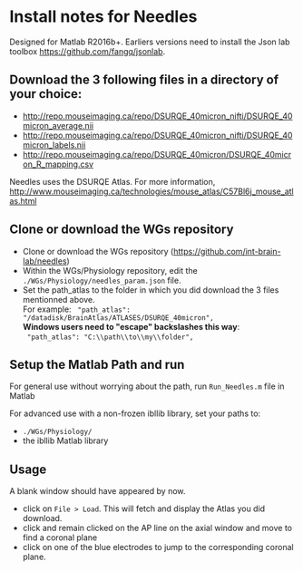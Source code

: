 # Install notes for Needles

Designed for Matlab R2016b+.
Earliers versions need to install the Json lab toolbox https://github.com/fangq/jsonlab.


## Download the 3 following files in a directory of your choice:

-	http://repo.mouseimaging.ca/repo/DSURQE_40micron_nifti/DSURQE_40micron_average.nii
-	http://repo.mouseimaging.ca/repo/DSURQE_40micron_nifti/DSURQE_40micron_labels.nii
-	http://repo.mouseimaging.ca/repo/DSURQE_40micron/DSURQE_40micron_R_mapping.csv

Needles uses the DSURQE Atlas. For more information, http://www.mouseimaging.ca/technologies/mouse_atlas/C57Bl6j_mouse_atlas.html

## Clone or download the WGs repository
-	Clone or download the WGs repository (https://github.com/int-brain-lab/needles)
-	Within the WGs/Physiology repository, edit the `./WGs/Physiology/needles_param.json` file.  
-	Set the path_atlas to the folder in which you did download the 3 files mentionned above.  
For example: 
	` "path_atlas": "/datadisk/BrainAtlas/ATLASES/DSURQE_40micron",`  
**Windows users need to "escape" backslashes this way**:  
	` "path_atlas": "C:\\path\\to\\my\\folder",`  

## Setup the Matlab Path and run

For general use without worrying about the path, run `Run_Needles.m`  file in Matlab

For advanced use with a non-frozen ibllib library, set your paths to:
-	`./WGs/Physiology/`
-	the ibllib Matlab library

## Usage
A blank window should have appeared by now.  
-	click on `File > Load`.  This will fetch and display the Atlas you did download.
-	click and remain clicked on the AP line on the axial window and move to find a coronal plane
-	click on one of the blue electrodes to jump to the corresponding coronal plane.

